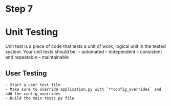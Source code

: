 # Step 7

# Unit Testing
Unit test is a piece of code that tests a unit of work, logical unit in the tested system. Your unit tests should be:
    – automated
    – independent
    – consistent and repeatable
    – maintainable

## User Testing
    - Start a user test file
    - Make sure to override application.py with `**config_overrides` and add the config_overrides
    - Build the main tests.py file
